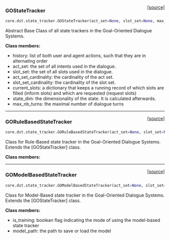 <span style="float:right;">[[source]](https://github.com/matthiasplappert/keras-rl/blob/master/core/dst/state_tracker.py#L13)</span>
### GOStateTracker

```python
core.dst.state_tracker.GOStateTracker(act_set=None, slot_set=None, max_nb_turns=None)
```


Abstract Base Class of all state trackers in the Goal-Oriented Dialogue Systems.

__Class members:__

- history: list of both user and agent actions, such that they are in alternating order
- act_set: the set of all intents used in the dialogue.
- slot_set: the set of all slots used in the dialogue.
- act_set_cardinality: the cardinality of the act set.
- slot_set_cardinality: the cardinality of the slot set.
- current_slots: a dictionary that keeps a running record of which slots are filled 
		(inform slots) and which are requested (request slots)
- state_dim: the dimensionality of the state. It is calculated afterwards.
- max_nb_turns: the maximal number of dialogue turns

----

<span style="float:right;">[[source]](https://github.com/matthiasplappert/keras-rl/blob/master/core/dst/state_tracker.py#L132)</span>
### GORuleBasedStateTracker

```python
core.dst.state_tracker.GORuleBasedStateTracker(act_set=None, slot_set=None, max_nb_turns=None)
```


Class for Rule-Based state tracker in the Goal-Oriented Dialogue Systems.
Extends the [GOStateTracker] class.

__Class members:__

   

----

<span style="float:right;">[[source]](https://github.com/matthiasplappert/keras-rl/blob/master/core/dst/state_tracker.py#L423)</span>
### GOModelBasedStateTracker

```python
core.dst.state_tracker.GOModelBasedStateTracker(act_set=None, slot_set=None, max_nb_turns=None, is_training=None, model_path=None)
```


Class for Model-Based state tracker in the Goal-Oriented Dialogue Systems.
Extends the [GOStateTracker] class.

__Class members:__

- is_training: boolean flag indicating the mode of using the model-based state tracker
- model_path: the path to save or load the model

